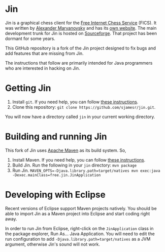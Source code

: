 Jin
===

Jin is a graphical chess client for the [Free Internet Chess Service](http://freechess.org/) (FICS). It was written by [Alexander Maryanovsky](mailto:msasha@gmail.com) and has its [own website](http://jinchess.com). The main development trunk for Jin is hosted on [Sourceforge](http://sourceforge.net/projects/jin/). That project has been dormant for some years.

This GitHub repository is a fork of the Jin project designed to fix bugs and add features that are missing from Jin.

The instructions that follow are primarily intended for Java programmers who are interested in hacking on Jin.

Getting Jin
===========

1. Install `git`. If you need help, you can follow [these instructions](http://git-scm.com/book/en/Getting-Started-Installing-Git).
2. Clone this repository: `git clone https://github.com/sjamesr/jin.git`.

You will now have a directory called `jin` in your current working directory.

Building and running Jin
========================

This fork of Jin uses [Apache Maven](http://maven.apache.org/) as its build system. So,

1. Install Maven. If you need help, you can follow [these instructions](http://maven.apache.org/download.cgi#Installation).
2. Build Jin. Run the following in your `jin` directory: `mvn package`
3. Run Jin. `MAVEN_OPTS=-Djava.library.path=target/natives mvn exec:java -Dexec.mainClass=free.jin.JinApplication`

Developing with Eclipse
=======================

Recent versions of Eclipse support Maven projects natively. You should be able to import Jin as a Maven project into Eclipse and start coding right away.

In order to run Jin from Eclipse, right-click on the `JinApplication` class in the package explorer, Run As... Java Application. You will need to edit the run configuration to add `-Djava.library.path=target/natives` as a JVM argument, otherwise Jin's sound will not work.
